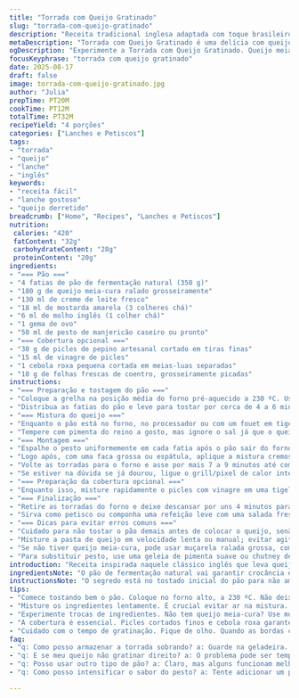 ```yaml
---
title: "Torrada com Queijo Gratinado"
slug: "torrada-com-queijo-gratinado"
description: "Receita tradicional inglesa adaptada com toque brasileiro. Utiliza queijo meia-cura em vez do cheddar envelhecido, creme de leite fresco no lugar da crème fraîche, e adiciona pesto de manjericão no lugar do confit de cebola. O pão de fermentação natural é tostado antes da montagem para garantir crocância. O resultado é um sanduíche quente, com cobertura de queijo cremosa e cobertura crocante dourada. Ideal para um lanche nutritivo, acompanhado de salada fresca ou picles caseiros. O tempo total de preparo em forno alto facilita derretimento e gratinação precisa, sem queimada."
metaDescription: "Torrada com Queijo Gratinado é uma delícia com queijo derretido e pão crocante. Uma receita que traz o melhor da culinária brasileira e inglesa."
ogDescription: "Experimente a Torrada com Queijo Gratinado. Queijo meia-cura, pão crocante e um toque de pesto. Uma receita que combina sabores incríveis."
focusKeyphrase: "torrada com queijo gratinado"
date: 2025-08-17
draft: false
image: torrada-com-queijo-gratinado.jpg
author: "Julia"
prepTime: PT20M
cookTime: PT12M
totalTime: PT32M
recipeYield: "4 porções"
categories: ["Lanches e Petiscos"]
tags:
- "torrada"
- "queijo"
- "lanche"
- "inglês"
keywords:
- "receita fácil"
- "lanche gostoso"
- "queijo derretido"
breadcrumb: ["Home", "Recipes", "Lanches e Petiscos"]
nutrition: 
 calories: "420"
 fatContent: "32g"
 carbohydrateContent: "28g"
 proteinContent: "20g"
ingredients:
- "=== Pão ==="
- "4 fatias de pão de fermentação natural (350 g)"
- "180 g de queijo meia-cura ralado grosseiramente"
- "130 ml de creme de leite fresco"
- "18 ml de mostarda amarela (3 colheres chá)"
- "6 ml de molho inglês (1 colher chá)"
- "1 gema de ovo"
- "50 ml de pesto de manjericão caseiro ou pronto"
- "=== Cobertura opcional ==="
- "30 g de picles de pepino artesanal cortado em tiras finas"
- "15 ml de vinagre de picles"
- "1 cebola roxa pequena cortada em meias-luas separadas"
- "10 g de folhas frescas de coentro, grosseiramente picadas"
instructions:
- "=== Preparação e tostagem do pão ==="
- "Coloque a grelha na posição média do forno pré-aquecido a 230 ºC. Use uma assadeira antiaderente para acomodar as fatias sem aglomeração – isso garante que elas torrem por igual e fiquem firmes, sem umidade."
- "Distribua as fatias do pão e leve para tostar por cerca de 4 a 6 minutos até que fiquem douradas e com bordas firmes, mas não duras demais – o centro ainda deve estar macio. Isso evita que afunde depois com o molho de queijo."
- "=== Mistura do queijo ==="
- "Enquanto o pão está no forno, no processador ou com um fouet em tigela, combine queijo, creme de leite, mostarda, molho inglês e a gema. Bata até virar uma pasta cremosa com textura entre pastosa e um pouco líquida. Essa consistência é crucial: deve espalhar fácil, mas não escorrer ao colocar no pão."
- "Tempere com pimenta do reino a gosto, mas ignore o sal já que o queijo e mostarda já são salgados. Evite salgar demais e frustrar o equilíbrio."
- "=== Montagem ==="
- "Espalhe o pesto uniformemente em cada fatia após o pão sair do forno e ainda estiver quente; o calor ajudará a liberar aroma do manjericão."
- "Logo após, com uma faca grossa ou espátula, aplique a mistura cremosa sobre o pesto, espalhando até as bordas, evitando escorrer."
- "Volte as torradas para o forno e asse por mais 7 a 9 minutos até começar a borbulhar, com o topo ficando dourado e levemente crocante, quase como um queijo gratinado de verdade."
- "Se estiver na dúvida se já dourou, ligue o grill/pixel de calor intenso nos últimos 2 minutos, mas fique de olho para não queimar."
- "=== Preparação da cobertura opcional ==="
- "Enquanto isso, misture rapidamente o picles com vinagre em uma tigela, depois incorpore a cebola e o coentro para dar frescor e acidez que corta o queijo."
- "=== Finalização ==="
- "Retire as torradas do forno e deixe descansar por uns 4 minutos para firmar e evitar queimadura na boca. Corte em triângulos ou quadrados. Distribua a cobertura fresca por cima, dando textura crocante e sabor."
- "Sirva como petisco ou componha uma refeição leve com uma salada fresca de folhas verdes. A combinação quente e fria, cremosa e crocante, funciona bem para quem gosta de contrastes."
- "=== Dicas para evitar erros comuns ==="
- "Cuidado para não tostar o pão demais antes de colocar o queijo, senão fica seco e perde maciez interna."
- "Misture a pasta de queijo em velocidade lenta ou manual; evitar agitar demais para não deixar ar e buraquinhos visíveis ao gratinar."
- "Se não tiver queijo meia-cura, pode usar muçarela ralada grossa, com um pouco de parmesão para garantir sabor forte e gratinação."
- "Para substituir pesto, use uma geleia de pimenta suave ou chutney de manga, oferecendo contraste doce e picante, aumentando interesse no prato."
introduction: "Receita inspirada naquele clássico inglês que leva queijo derretido sobre pão tostado, mas com algumas sacadas pessoais e adaptações ao nosso paladar brasileiro. Experimentei várias versões até encontrar um equilíbrio entre o queijo que derrete bem, o pão com textura firme e o toque aromático. Usar pesto no lugar do confit de cebola trouxe frescor e uma camada extra de sabor herbáceo que funcionou demais. Já tentei com queijo cheddar maturado, mas optei por meia-cura, mais acessível e com sabor mais suave na minha opinião. Também aumentei o forno para acelerar o processo de gratinar, nada pior do que esperar demais e o pão ficar seco."
ingredientsNote: "O pão de fermentação natural vai garantir crocância e sabor, você pode usar Integral ou qualquer outro rústico. O queijo meia-cura é firme e ideal para ralar grosso; substitua por muçarela e parmesão se quiser algo mais suave e com gratinação intensa. Creme de leite fresco é o que mais deixo, mas pode tentar coalhada (iogurte natural cremoso) em situações emergenciais, só cuidado porque o molho pode ficar mais ácido. Pesto entrou para substituir o confit de cebola – traz uma combinação leve e verde, com aroma intenso. A mostarda amarela substitui a Dijon para suavizar o picante aqui, e o molho inglês traz oami, mas pode ser omitido se tiver restrição de ingredientes."
instructionsNote: "O segredo está no tostado inicial do pão para não amolecer com o molho cremoso. Observe as bordas dourando e o centro macio ao retirar do forno na primeira etapa. A mistura de queijo deve ser espalhada enquanto estiver a uma temperatura ambiente ou levemente aquecida para aderir bem ao pesto, que deve estar macio devido ao calor do pão. O queijo deve borbulhar, formar bolhas pequenas e dourar sem queimar – fique atento ao tempo e cor da gratinação. A cobertura tem função de refrescar e dar textura, por isso o picles deve ser crocante e levemente acidulado. Descansar antes de servir evita deixar o queijo quente demais e permite que ele firme, facilitando a manipulação."
tips:
- "Comece tostando bem o pão. Coloque no forno alto, a 230 ºC. Não deixe endurecer. Quer um centro macio, mas as bordas douradas. Faça isso por 4 a 6 minutos. Teste com um dedo; a textura deve estar firme."
- "Misture os ingredientes lentamente. É crucial evitar ar na mistura. Se bater rápido, vai ficar cheia de bolhas. Isso não vai funcionar na gratinação. Use um fouet ou um processador em velocidade baixa. O resultado precisa ser cremoso, não líquida."
- "Experimente trocas de ingredientes. Não tem queijo meia-cura? Use muçarela e queijo parmesão juntos. Essa combinação pode trazer sabor forte. Não esqueça que o queijo deve derreter e borbulhar."
- "A cobertura é essencial. Picles cortados finos e cebola roxa garantem frescor. Não deixe de misturar com vinagre antes. Esse molho traz acidez que corta a gordura do queijo. Tenha tudo pronto enquanto a torrada gratina."
- "Cuidado com o tempo de gratinação. Fique de olho. Quando as bordas começarem a dourar e o queijo borbulhar, ligue o grill por dois minutos. Não perca o ponto. Isso faz toda a diferença na textura final."
faq:
- "q: Como posso armazenar a torrada sobrando? a: Guarde na geladeira. Use papel toalha para proteger. Quente, fica melhor. Reaqueça no forno para recuperar a crocância. Não use micro-ondas."
- "q: E se meu queijo não gratinar direito? a: O problema pode ser tempo ou temperatura. Confira o forno. Tente aumentar a temperatura. O queijo precisa borbulhar e ficar levemente dourado. Pode ser a qualidade do queijo também."
- "q: Posso usar outro tipo de pão? a: Claro, mas alguns funcionam melhor. O pão de fermentação natural é ideal. Outros pães podem deixar a textura muito macia. Verifique se tem uma crosta firme e espessura adequada."
- "q: Como posso intensificar o sabor do pesto? a: Tente adicionar um pouco de alho triturado. Ou nozes. Isso aumenta a complexidade. Para um toque doce, um pouco de mel também fica ótimo. A textura e o sabor vão mudar."

---
```

